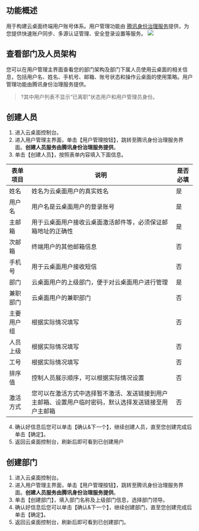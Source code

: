 ## 功能概述
用于构建云桌面终端用户账号体系。用户管理功能由 [腾讯身份治理服务](#产品链接)提供，为您提供快速账户同步、多源认证管理、安全登录设置等服务。
![](https://main.qcloudimg.com/raw/caf8c3092f830da108502f7ea1fd3957.png)

## 查看部门及人员架构
您可以在用户管理主界面查看您的部门架构及部门下属人员使用云桌面的相关信息，包括用户名、姓名、手机号、邮箱、账号状态和操作云桌面的使用策略。用户管理功能由腾讯身份治理服务提供。
>?其中用户列表不显示“已离职”状态用户和用户管理员身份。

## 创建人员

1. 进入云桌面控制台。
2. 进入用户管理主界面，单击【用户管理按钮】，跳转至腾讯身份治理服务界面。**创建人员服务由腾讯身份治理服务提供**。
3. 单击【创建人员】，按照表单内容填入下面信息。

| 表单项目   | 说明 |  是否必填 |
| ----------------- | --------------- | --------------- |
| 姓名 | 姓名为云桌面用户的真实姓名 | 是 |
| 用户名 | 用户名是云桌面用户的登录账号 | 是 |
| 主邮箱 | 用于云桌面用户接收云桌面激活邮件等，必须保证邮箱地址的正确性 | 是 |
| 次邮箱 | 终端用户的其他邮箱信息| 否 |
| 手机号 | 用于云桌面用户接收短信 | 否 |
| 部门 | 云桌面用户的上级部门，便于对云桌面用户进行管理 | 是 |
| 兼职部门 | 云桌面用户的兼职部门 | 否 | 用户组 | xxxx | 否 |
| 主要用户组 | 根据实际情况填写 | 否 |
| 人员上级 | 根据实际情况填写 | 否 |
| 工号 |根据实际情况填写 | 否 |
| 排序值 | 控制人员展示顺序，可以根据实际情况设置 | 否 |
| 激活方式 | 您可以在激活方式中选择暂不激活、发送链接到用户主邮箱、设置用户临时密码，默认选择发送链接至用户主邮箱 | 否 |

4. 确认好信息后您可以单击【确认&下一个】，继续创建人员，直至您创建完成后单击【确定】。
5. 返回云桌面控制台，刷新后即可看到已创建用户

## 创建部门

1. 进入云桌面控制台。
2. 进入用户管理主界面，单击【用户管理按钮】，跳转至腾讯身份治理服务界面。**创建人员服务由腾讯身份治理服务提供**。
3. 单击【创建部门】，填入部门名称及上级部门信息，选择部门领导。
4. 确认好信息后您可以单击【确认&下一个】，继续创建部门，直至您创建完成后单击【确定】。
5. 返回云桌面控制台，刷新后即可看到已创建部门。
